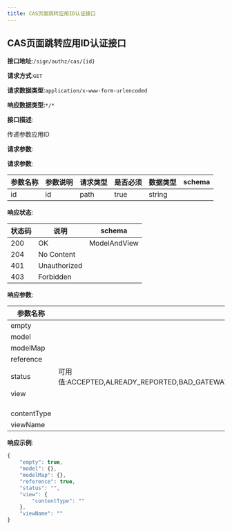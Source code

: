 ```yaml
---
title: CAS页面跳转应用ID认证接口
---
```


## CAS页面跳转应用ID认证接口


**接口地址**:`/sign/authz/cas/{id}`


**请求方式**:`GET`


**请求数据类型**:`application/x-www-form-urlencoded`


**响应数据类型**:`*/*`


**接口描述**:<p>传递参数应用ID</p>



**请求参数**:


**请求参数**:


| 参数名称 | 参数说明 | 请求类型    | 是否必须 | 数据类型 | schema |
| -------- | -------- | ----- | -------- | -------- | ------ |
|id|id|path|true|string||


**响应状态**:


| 状态码 | 说明 | schema |
| -------- | -------- | ----- | 
|200|OK|ModelAndView|
|204|No Content||
|401|Unauthorized||
|403|Forbidden||


**响应参数**:


| 参数名称 | 参数说明 | 类型 | schema |
| -------- | -------- | ----- |----- | 
|empty||boolean||
|model||object||
|modelMap||object||
|reference||boolean||
|status|可用值:ACCEPTED,ALREADY_REPORTED,BAD_GATEWAY,BAD_REQUEST,BANDWIDTH_LIMIT_EXCEEDED,CHECKPOINT,CONFLICT,CONTINUE,CREATED,DESTINATION_LOCKED,EXPECTATION_FAILED,FAILED_DEPENDENCY,FORBIDDEN,FOUND,GATEWAY_TIMEOUT,GONE,HTTP_VERSION_NOT_SUPPORTED,IM_USED,INSUFFICIENT_SPACE_ON_RESOURCE,INSUFFICIENT_STORAGE,INTERNAL_SERVER_ERROR,I_AM_A_TEAPOT,LENGTH_REQUIRED,LOCKED,LOOP_DETECTED,METHOD_FAILURE,METHOD_NOT_ALLOWED,MOVED_PERMANENTLY,MOVED_TEMPORARILY,MULTIPLE_CHOICES,MULTI_STATUS,NETWORK_AUTHENTICATION_REQUIRED,NON_AUTHORITATIVE_INFORMATION,NOT_ACCEPTABLE,NOT_EXTENDED,NOT_FOUND,NOT_IMPLEMENTED,NOT_MODIFIED,NO_CONTENT,OK,PARTIAL_CONTENT,PAYLOAD_TOO_LARGE,PAYMENT_REQUIRED,PERMANENT_REDIRECT,PRECONDITION_FAILED,PRECONDITION_REQUIRED,PROCESSING,PROXY_AUTHENTICATION_REQUIRED,REQUESTED_RANGE_NOT_SATISFIABLE,REQUEST_ENTITY_TOO_LARGE,REQUEST_HEADER_FIELDS_TOO_LARGE,REQUEST_TIMEOUT,REQUEST_URI_TOO_LONG,RESET_CONTENT,SEE_OTHER,SERVICE_UNAVAILABLE,SWITCHING_PROTOCOLS,TEMPORARY_REDIRECT,TOO_EARLY,TOO_MANY_REQUESTS,UNAUTHORIZED,UNAVAILABLE_FOR_LEGAL_REASONS,UNPROCESSABLE_ENTITY,UNSUPPORTED_MEDIA_TYPE,UPGRADE_REQUIRED,URI_TOO_LONG,USE_PROXY,VARIANT_ALSO_NEGOTIATES|string||
|view||View|View|
|&emsp;&emsp;contentType||string||
|viewName||string||


**响应示例**:
```javascript
{
	"empty": true,
	"model": {},
	"modelMap": {},
	"reference": true,
	"status": "",
	"view": {
		"contentType": ""
	},
	"viewName": ""
}
```